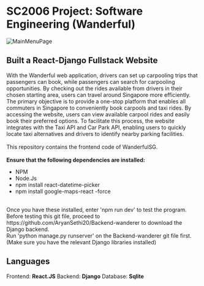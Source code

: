 # SC2006 Project: Software Engineering (Wanderful)
![MainMenuPage](https://github.com/dannweeeee/Wanderful/assets/42776950/d92cfdb2-b4e4-471b-b7cb-aa24b947a33d) <br>
## Built a React-Django Fullstack Website
With the Wanderful web application, drivers can set up carpooling trips that passengers can book, while passengers can search for carpooling opportunities. By checking out the rides available from drivers in their chosen starting area, users can travel around Singapore more efficiently. <br>
The primary objective is to provide a one-stop platform that enables all commuters in Singapore to conveniently book carpools and taxi rides. By accessing the website, users can view available carpool rides and easily book their preferred options. To facilitate this process, the website integrates with the Taxi API and Car Park API, enabling users to quickly locate taxi alternatives and drivers to identify nearby parking facilities. <br>
<br>
This repository contains the frontend code of WanderfulSG. <br>
<br>
**Ensure that the following dependencies are installed:** <br>
* NPM
* Node.Js
* npm install react-datetime-picker
* npm install google-maps-react -force 
<br>
Once you have these installed, enter 'npm run dev' to test the program. <br>
Before testing this git file, proceed to https://github.com/AryanSethi20/Backend-wanderer to download the Django backend. <br>
Run 'python manage.py runserver' on the Backend-wanderer git file first. (Make sure you have the relevant Django libraries installed) <br>

## Languages
Frontend: **React.JS**
Backend: **Django**
Database: **Sqlite**
